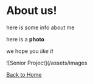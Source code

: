 # About us!

here is some info about me

here is a **photo**

we hope you *like it*

![Senior Project](/assets/images

[Back to Home](index.md)
